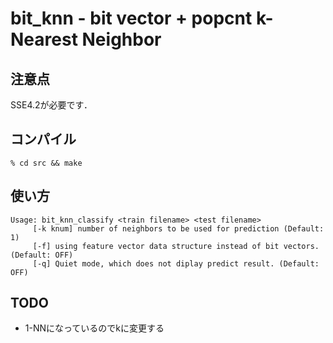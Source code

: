 # bit_knn - bit vector + popcnt k-Nearest Neighbor

## 注意点

SSE4.2が必要です．

## コンパイル
    % cd src && make

## 使い方

    Usage: bit_knn_classify <train filename> <test filename>
         [-k knum] number of neighbors to be used for prediction (Default: 1)
         [-f] using feature vector data structure instead of bit vectors. (Default: OFF)
         [-q] Quiet mode, which does not diplay predict result. (Default: OFF)

## TODO

*  1-NNになっているのでkに変更する

